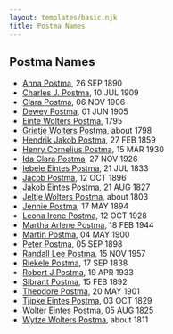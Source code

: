 ```yaml
---
layout: templates/basic.njk
title: Postma Names
---
```

## Postma Names
- [Anna Postma](/people/9/95174357), 26 SEP 1890
- [Charles J. Postma](/people/6/66045536), 10 JUL 1909
- [Clara Postma](/people/3/37775298), 06 NOV 1906
- [Dewey Postma](/people/2/23665755), 01 JUN 1905
- [Einte Wolters Postma](/people/1/18880768), 1795
- [Grietje Wolters Postma](/people/1/16677181), about 1798
- [Hendrik Jakob Postma](/people/3/31727152), 27 FEB 1859
- [Henry Cornelius Postma](/people/2/26394076), 15 MAR 1930
- [Ida Clara Postma](/people/5/59695695), 27 NOV 1926
- [Iebele Eintes Postma](/people/6/62935454), 21 JUL 1833
- [Jacob Postma](/people/3/39791641), 12 OCT 1896
- [Jakob Eintes Postma](/people/4/46630400), 21 AUG 1827
- [Jeltje Wolters Postma](/people/2/28342558), about 1803
- [Jennie Postma](/people/5/53448440), 17 MAY 1894
- [Leona Irene Postma](/people/9/94687680), 12 OCT 1928
- [Martha Arlene Postma](/people/3/39368292), 18 FEB 1944
- [Martin Postma](/people/7/7474832), 04 MAY 1900
- [Peter Postma](/people/7/79995198), 05 SEP 1898
- [Randall Lee Postma](/people/2/27872968), 15 NOV 1957
- [Riekele Postma](/people/4/40864364), 17 SEP 1838
- [Robert J Postma](/people/9/97112614), 19 APR 1933
- [Sibrant Postma](/people/9/90958496), 15 FEB 1892
- [Theodore Postma](/people/2/25196824), 20 MAY 1901
- [Tjipke Eintes Postma](/people/9/98204460), 03 OCT 1829
- [Wolter Eintes Postma](/people/7/78693659), 05 AUG 1825
- [Wytze Wolters Postma](/people/6/61192664), about 1811
